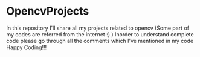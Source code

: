 # OpencvProjects
In this repository I'll share all my projects related to opencv (Some part of my codes are referred from the internet :)  )
Inorder to understand complete code please go through all the comments which I've mentioned in my code
Happy Coding!!!
